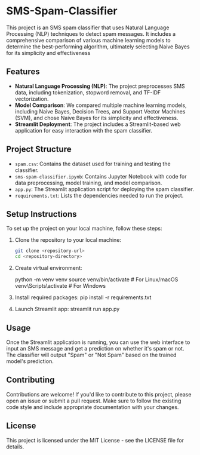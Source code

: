 # SMS-Spam-Classifier
This project is an SMS spam classifier that uses Natural Language Processing (NLP) techniques to detect spam messages. It includes a comprehensive comparison of various machine learning models to determine the best-performing algorithm, ultimately selecting Naive Bayes for its simplicity and effectiveness

## Features
- **Natural Language Processing (NLP)**: The project preprocesses SMS data, including tokenization, stopword removal, and TF-IDF vectorization.
- **Model Comparison**: We compared multiple machine learning models, including Naive Bayes, Decision Trees, and Support Vector Machines (SVM), and chose Naive Bayes for its simplicity and effectiveness.
- **Streamlit Deployment**: The project includes a Streamlit-based web application for easy interaction with the spam classifier.

## Project Structure
- `spam.csv`: Contains the dataset used for training and testing the classifier.
- `sms-spam-classifier.ipynb`: Contains Jupyter Notebook with code for data preprocessing, model training, and model comparison.
- `app.py`: The Streamlit application script for deploying the spam classifier.
- `requirements.txt`: Lists the dependencies needed to run the project.

## Setup Instructions
To set up the project on your local machine, follow these steps:

1. Clone the repository to your local machine:
   ```bash
   git clone <repository-url>
   cd <repository-directory>
2. Create virtual environment:
   
   python -m venv venv
   source venv/bin/activate  # For Linux/macOS
   venv\Scripts\activate  # For Windows
4. Install required packages:
   pip install -r requirements.txt
5. Launch Streamlit app:
   streamlit run app.py

## Usage
Once the Streamlit application is running, you can use the web interface to input an SMS message and get a prediction on whether it's spam or not. The classifier will output "Spam" or "Not Spam" based on the trained model's prediction.

## Contributing
Contributions are welcome! If you'd like to contribute to this project, please open an issue or submit a pull request. Make sure to follow the existing code style and include appropriate documentation with your changes.

## License
This project is licensed under the MIT License - see the LICENSE file for details.
